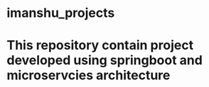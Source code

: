 # imanshu_projects

# This repository contain project developed using springboot and microservcies architecture


